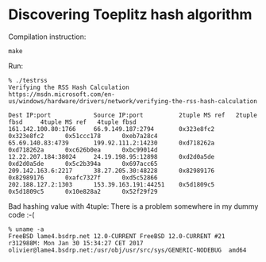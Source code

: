 # Discovering Toeplitz hash algorithm

Compilation instruction:
```
make
````

Run:
```
% ./testrss
Verifying the RSS Hash Calculation
https://msdn.microsoft.com/en-us/windows/hardware/drivers/network/verifying-the-rss-hash-calculation

Dest IP:port            Source IP:port          2tuple MS ref   2tuple fbsd     4tuple MS ref   4tuple fbsd
161.142.100.80:1766     66.9.149.187:2794       0x323e8fc2      0x323e8fc2      0x51ccc178      0xeb7a28c4
65.69.140.83:4739       199.92.111.2:14230      0xd718262a      0xd718262a      0xc626b0ea      0xbc99014d
12.22.207.184:38024     24.19.198.95:12898      0xd2d0a5de      0xd2d0a5de      0x5c2b394a      0x697acc65
209.142.163.6:2217      38.27.205.30:48228      0x82989176      0x82989176      0xafc7327f      0xd5c52866
202.188.127.2:1303      153.39.163.191:44251    0x5d1809c5      0x5d1809c5      0x10e828a2      0x52f29f29

```

Bad hashing value with 4tuple: There is a problem somewhere in my dummy code :-(

```
% uname -a
FreeBSD lame4.bsdrp.net 12.0-CURRENT FreeBSD 12.0-CURRENT #21 r312988M: Mon Jan 30 15:34:27 CET 2017     olivier@lame4.bsdrp.net:/usr/obj/usr/src/sys/GENERIC-NODEBUG  amd64
```
